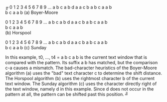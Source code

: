 ╔
0 1 2 3 4 5 6 7 8 9 ...
a	b	c	a	b	d	a	a	c	b	a
b	c	a	a	b	 	 	 	 	 	 
 	b	c	a	a	b
(a)   Boyer-Moore

0 1 2 3 4 5 6 7 8 9 ...
a	b	c	a	b	d	a	a	c	b	a
b	c	a	a	b	 	 	 	 	 	 
 	 	 	 	b	c	a	a	b	
(b)   Horspool

0 1 2 3 4 5 6 7 8 9 ...
a	b	c	a	b	d	a	a	c	b	a
b	c	a	a	b	 	 	 	 	 	 
 	 	 	 	 	 	b	c	a	a	b
(c)   Sunday
 	 	 	 	 
 
In this example, t0, ..., t4 =  a b c a b is the current text window that is compared with the pattern. Its suffix a b has matched, but the comparison c-a causes a mismatch. The bad-character heuristics of the Boyer-Moore algorithm (a) uses the "bad" text character c to determine the shift distance. The Horspool algorithm (b) uses the rightmost character b of the current text window. The Sunday algorithm (c) uses the character directly right of the text window, namely d in this example. Since d does not occur in the pattern at all, the pattern can be shifted past this position.
╝